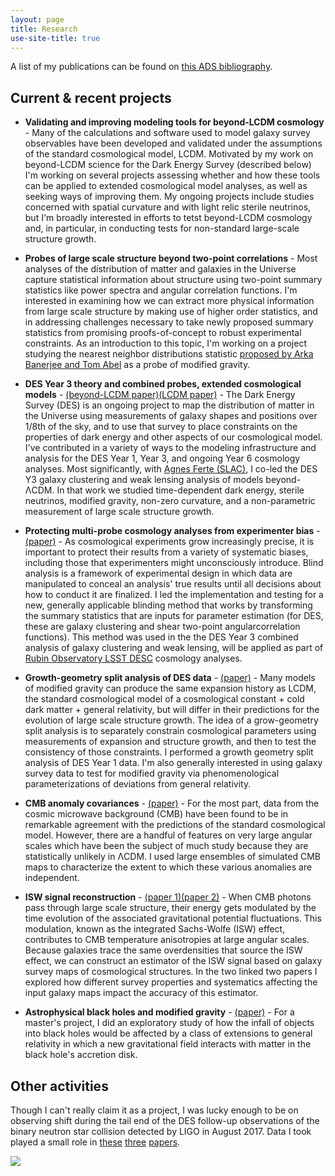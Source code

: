 ```yaml
---
layout: page
title: Research
use-site-title: true
---
```

A list of my publications can be found on [this ADS bibliography](https://ui.adsabs.harvard.edu/public-libraries/6-hOYpXQQ_2TVE--3e5bhA).

## Current & recent projects

* **Validating and improving modeling tools for beyond-LCDM cosmology** - Many of the calculations and software used to model galaxy survey observables have been developed and validated under the assumptions of the standard cosmological model, LCDM. Motivated by my work on beyond-LCDM science for the Dark Energy Survey (described below) I'm working on several projects assessing whether and how these tools can be applied to extended cosmological model analyses, as well as seeking ways of improving them. My ongoing projects include studies concerned with spatial curvature and with light relic sterile neutrinos, but I'm broadly interested in efforts to tetst beyond-LCDM cosmology and, in particular, in conducting tests for non-standard large-scale structure growth.  

* **Probes of large scale structure beyond two-point correlations** - Most analyses of the distribution of matter and galaxies in the Universe capture statistical information about structure using two-point summary statistics like power spectra and angular correlation functions. I'm interested in examining how we can extract more physical information from large scale structure by making use of higher order statistics, and in addressing challenges necessary to take newly proposed summary statistics from promising proofs-of-concept to robust experimental constraints. As an introduction to this topic, I'm working on a project studying the nearest neighbor distributions statistic [proposed by Arka Banerjee and Tom Abel](https://arxiv.org/abs/2007.13342) as a probe of modified gravity. 

* **DES Year 3 theory and combined probes, extended cosmological models** - [(beyond-LCDM paper)](https://arxiv.org/abs/2207.05766)[(LCDM paper)](https://arxiv.org/abs/2105.13549) -  The Dark Energy Survey (DES) is an ongoing project to map the distribution of matter in the Universe using measurements of galaxy shapes and positions over 1/8th of the sky, and to use that survey to place constraints on the properties of dark energy and other aspects of our cosmological model. I've contributed in a variety of ways to the modeling infrastructure and analysis for the DES Year 1, Year 3, and ongoing Year 6 cosmology analyses. Most significantly, with [Agnes Ferte (SLAC)](https://www.agnesferte.com/), I  co-led the DES Y3 galaxy clustering and weak lensing analysis of models beyond-ΛCDM. In that work we studied time-dependent dark energy, sterile neutrinos, modified gravity, non-zero curvature, and a non-parametric measurement of large scale structure growth. 

* **Protecting multi-probe cosmology analyses from experimenter bias** - [(paper)](https://arxiv.org/abs/1911.05929) - As cosmological experiments grow increasingly precise, it is important to protect their results from a variety of systematic biases, including those that experimenters might unconsciously introduce.  Blind analysis is a framework of experimental design in which data are manipulated to conceal an analysis' true results until all decisions about how to conduct it are finalized. I led the implementation and testing for a new, generally applicable blinding method that works by transforming the summary statistics that are inputs for parameter estimation (for DES, these are galaxy clustering and shear two-point angularcorrelation functions). This method was used in the the  DES Year 3 combined analysis of galaxy clustering and weak lensing, will be applied as part of [Rubin Observatory LSST DESC](https://lsstdesc.org/) cosmology analyses.

* **Growth-geometry split analysis of DES data**  - [(paper)](https://arxiv.org/abs/2010.05924) - Many models of modified gravity can produce the same expansion history as LCDM, the standard cosmological model of a cosmological constant + cold dark matter + general relativity, but will differ in their predictions for the evolution of large scale structure growth. The idea of a grow-geometry split analysis is to separately constrain cosmological parameters using measurements of expansion and structure growth, and then to test the consistency of those constraints. I performed a growth geometry split analysis of DES Year 1 data.   I'm also generally interested in using galaxy survey data to test for modified gravity via phenomenological parameterizations of deviations from general relativity.

* **CMB anomaly covariances** - [(paper)](https://arxiv.org/abs/1806.02354) - For the most part, data from the cosmic microwave background (CMB) have been found to be in remarkable agreement with the predictions of the standard cosmological model. However, there are a handful of features on very large angular scales which have been the subject of much study because they are statistically unlikely in ΛCDM. I used large ensembles of simulated CMB maps to characterize the extent to which these various anomalies are independent.

* **ISW signal reconstruction** - [(paper 1)](https://arxiv.org/abs/1603.06586)[(paper 2)](https://arxiv.org/abs/1709.08661) - When CMB photons pass through large scale structure, their energy gets modulated by the time evolution of the associated gravitational potential fluctuations. This modulation, known as the integrated Sachs-Wolfe (ISW) effect, contributes to CMB temperature anisotropies at large angular scales. Because galaxies trace the same overdensities that source the ISW effect, we can construct an estimator of the ISW signal based on galaxy survey maps of cosmological structures. In the two linked two papers I explored how different survey properties and systematics affecting the input galaxy maps impact the accuracy of this estimator.

* **Astrophysical black holes and modified gravity** - [(paper)](http://arxiv.org/abs/1402.4737) -  For a master's project,  I did an exploratory study of how the infall of objects into black holes would be affected by a class of extensions to general relativity in which a new gravitational field interacts with matter in the black hole's accretion disk. 

## Other activities

Though I can't really claim it as a project, I was lucky enough to be on observing shift during the tail end of the DES follow-up observations of the binary neutron star collision detected by LIGO in August 2017. Data I took played a small role in [these](http://iopscience.iop.org/article/10.3847/2041-8213/aa9059/meta;jsessionid=12CB5314CAB277922B613D244472B04A.c3.iopscience.cld.iop.org) [three](https://www.nature.com/nature/journal/vaap/ncurrent/full/nature24471.html) [papers](http://iopscience.iop.org/article/10.3847/2041-8213/aa8fc7/meta).   


![](/cartoons/images/Cosmology_Tube6.all.jpg)
